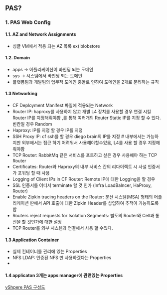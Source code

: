 
## PAS?

### 1.  PAS Web Config

#### 1.1.  AZ and Network Assignments
- 싱글 VM에서 적용 되는 AZ 목록 ex) blobstore

#### 1.2. Domain
- apps -> 어플리케이션이 바인딩 되는 도메인
- sys -> 시스템에서 바인딩 되는 도메인
- 플랫폼팀과 개발팀의 업무적 도메인 충돌로 인하여 도메인을 2개로 분리하는 규칙

#### 1.3 Networking
- CF Deployment Manifest 파일에 적용되는 Network 
- Router IP: haproxy를 사용하지 않고 개별 L4 장치를 사용할 경우 연결 시킬 Router IP를 지정해줘야함 ,를 통해 여러개의 Router Static IP를 지정 할 수 있다. 빈칸일 경우 Random
- Haproxy: IP를 지정 할 경우 IP를 지정
- SSH Proxy IP: cf ssh를 할 경우 diego brain의 IP를 지정 # 내부에서는 가능하지만 외부에서는 접근 하기 어려워서 사용해야할수있음, L4를 사용 할 경우 지정해줘야함
- TCP Router: RabbitMq 같은 서비스를 포트하고 싶은 경우 사용해야 하는 TCP Router
- Certificates: Router와 Haproxy의 내부 서비스 간의 리다이렉트 시 사설 인증서가 포워딩 할 때 사용
- Logging of Client IPs in CF Router: Remote IP에 대한 Logging을 할 경우 
- SSL 인증서를 어디서 terminate 할 것 인가 (Infra LoadBalncer, HaProxy, Router)
- Enable Zipkin tracing headers on the Router: 분산 시스템(MSA) 형태의 어플리케이션 딴에서 API 호출에 대한 Zipkin Header를 삽입하여 추적이 가능하도록 함
- Routers reject requests for Isolation Segments: 별도의 Router와 Cell과 통신을 할 것인가에 대한 설정
- TCP Router를 외부 시스템과 연결해서 사용 할 수있다.

#### 1.3 Application Container
- 실제 컨테이너를 관리에 있는 Properties
- NFS LDAP: 인증된 NFS 만 사용하겠다는 Properties
- 

#### 1.4 applicaton 3개는 apps manager에 관련있는 Properties


[vShpere PAS 구성도](https://docs.pivotal.io/pivotalcf/2-4/customizing/vsphere-nsx-t.html)
